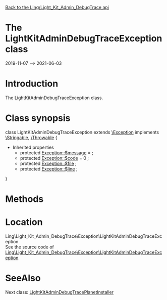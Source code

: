 [Back to the Ling/Light_Kit_Admin_DebugTrace api](https://github.com/lingtalfi/Light_Kit_Admin_DebugTrace/blob/master/doc/api/Ling/Light_Kit_Admin_DebugTrace.md)



The LightKitAdminDebugTraceException class
================
2019-11-07 --> 2021-06-03






Introduction
============

The LightKitAdminDebugTraceException class.



Class synopsis
==============


class <span class="pl-k">LightKitAdminDebugTraceException</span> extends [\Exception](http://php.net/manual/en/class.exception.php) implements [\Stringable](https://wiki.php.net/rfc/stringable), [\Throwable](http://php.net/manual/en/class.throwable.php) {

- Inherited properties
    - protected  [Exception::$message](#property-message) =  ;
    - protected  [Exception::$code](#property-code) = 0 ;
    - protected  [Exception::$file](#property-file) ;
    - protected  [Exception::$line](#property-line) ;

}






Methods
==============






Location
=============
Ling\Light_Kit_Admin_DebugTrace\Exception\LightKitAdminDebugTraceException<br>
See the source code of [Ling\Light_Kit_Admin_DebugTrace\Exception\LightKitAdminDebugTraceException](https://github.com/lingtalfi/Light_Kit_Admin_DebugTrace/blob/master/Exception/LightKitAdminDebugTraceException.php)



SeeAlso
==============
Next class: [LightKitAdminDebugTracePlanetInstaller](https://github.com/lingtalfi/Light_Kit_Admin_DebugTrace/blob/master/doc/api/Ling/Light_Kit_Admin_DebugTrace/Light_PlanetInstaller/LightKitAdminDebugTracePlanetInstaller.md)<br>
